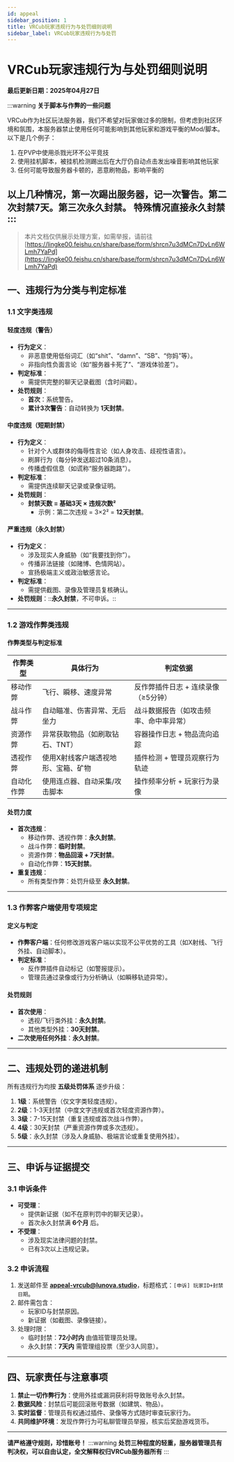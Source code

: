 ```yaml
---
id: appeal
sidebar_position: 1
title: VRCub玩家违规行为与处罚细则说明
sidebar_label: VRCub玩家违规行为与处罚
---
```

# VRCub玩家违规行为与处罚细则说明

**最后更新日期：2025年04月27日**

:::warning
**关于脚本与作弊的一些问题**

VRCub作为社区玩法服务器，我们不希望对玩家做过多的限制，但考虑到社区环境和氛围，本服务器禁止使用任何可能影响到其他玩家和游戏平衡的Mod/脚本。
以下是几个例子：
  1. 在PVP中使用杀戮光环不公平竞技
  2. 使用挂机脚本，被挂机检测踢出后在大厅仍自动点击发出噪音影响其他玩家
  3. 任何可能导致服务器卡顿的，恶意刷物品，影响平衡的

以上几种情况，第一次踢出服务器，记一次警告。第二次封禁7天。第三次永久封禁。
特殊情况直接永久封禁
:::
---

> 本片文档仅供展示处理方案，如需举报，请前往[https://lingke00.feishu.cn/share/base/form/shrcn7u3dMCn7DvLn6WLmh7YaPd](https://lingke00.feishu.cn/share/base/form/shrcn7u3dMCn7DvLn6WLmh7YaPd)

## 一、违规行为分类与判定标准

### 1.1 文字类违规

#### **轻度违规（警告）**

- **行为定义**：
   - 非恶意使用低俗词汇（如“shit”、“damn”、“SB”、“你妈”等）。
   - 非指向性负面言论（如“服务器卡死了”、“游戏体验差”）。
- **判定标准**：
   - 需提供完整的聊天记录截图（含时间戳）。
- **处罚规则**：
   - **首次**：系统警告。
   - **累计3次警告**：自动转换为 **1天封禁**。

#### **中度违规（短期封禁）**

- **行为定义**：
   - 针对个人或群体的侮辱性言论（如人身攻击、歧视性语言）。
   - 刷屏行为（每分钟发送超过10条消息）。
   - 传播虚假信息（如谎称“服务器跑路”）。
- **判定标准**：
   - 需提供连续聊天记录或录像证明。
- **处罚规则**：
   - **封禁天数 = 基础3天 × 违规次数²**
      - 示例：第二次违规 = 3×2² = **12天封禁**。

#### **严重违规（永久封禁）**

- **行为定义**：
   - 涉及现实人身威胁（如“我要找到你”）。
   - 传播非法链接（如赌博、色情网站）。
   - 宣扬极端主义或政治敏感言论。
- **判定标准**：
   - 需提供截图、录像及管理员复核确认。
- **处罚规则**：::**永久封禁**，不可申诉。::

---

### 1.2 游戏作弊类违规


#### **作弊类型与判定标准**

| 作弊类型  | 具体行为               | 判定依据                 |
| ----- | ------------------ | -------------------- |
| 移动作弊  | 飞行、瞬移、速度异常         | 反作弊插件日志 + 连续录像（≥5分钟） |
| 战斗作弊  | 自动瞄准、伤害异常、无后坐力     | 战斗数据报告（如攻击频率、命中率异常）  |
| 资源作弊  | 异常获取物品（如刷取钻石、TNT）  | 容器操作日志 + 物品流向追踪      |
| 透视作弊  | 使用X射线客户端透视地形、宝箱、矿物 | 插件检测 + 管理员观察行为轨迹     |
| 自动化作弊 | 使用连点器、自动采集/攻击脚本    | 操作频率分析 + 玩家行为录像      |

#### **处罚力度**

- **首次违规**：
   - 移动作弊、透视作弊：**永久封禁**。
   - 战斗作弊：**临时封禁**。
   - 资源作弊：**物品回滚 + 7天封禁**。
   - 自动化作弊：**15天封禁**。
- **重复违规**：
   - 所有类型作弊：处罚升级至 **永久封禁**。

---

### 1.3 作弊客户端使用专项规定

#### **定义与判定**

- **作弊客户端**：任何修改游戏客户端以实现不公平优势的工具（如X射线、飞行外挂、自动脚本）。
- **判定标准**：
   - 反作弊插件自动标记（如警报提示）。
   - 管理员通过录像或行为分析确认（如瞬移轨迹异常）。

#### **处罚规则**

- **首次使用**：
   - 透视/飞行类外挂：**永久封禁**。
   - 其他类型外挂：**30天封禁**。
- **二次使用任何外挂**：**永久封禁**。

---

## 二、违规处罚的递进机制

所有违规行为均按 **五级处罚体系** 逐步升级：

1. **1级**：系统警告（仅文字类轻度违规）。
2. **2级**：1-3天封禁（中度文字违规或首次轻度资源作弊）。
3. **3级**：7-15天封禁（重复违规或首次战斗作弊）。
4. **4级**：30天封禁（严重资源作弊或多次违规）。
5. **5级**：永久封禁（涉及人身威胁、极端言论或重复使用外挂）。

---

## 三、申诉与证据提交

### 3.1 申诉条件

- **可受理**：
   - 提供新证据（如不在原判罚中的聊天记录）。
   - 首次永久封禁满 **6个月** 后。
- **不受理**：
   - 涉及现实法律问题的封禁。
   - 已有3次以上违规记录。

### 3.2 申诉流程

1. 发送邮件至 [**appeal-vrcub@lunova.studio**](mailto:appeal-vrcub@lunova.studio)，标题格式：`[申诉] 玩家ID+封禁日期`。
2. 邮件需包含：
   - 玩家ID与封禁原因。
   - 新证据（如截图、录像链接）。
3. 处理时限：
   - 临时封禁：**72小时内** 由值班管理员处理。
   - 永久封禁：**7天内** 需管理组投票（至少3人同意）。

---

## 四、玩家责任与注意事项

1. **禁止一切作弊行为**：使用外挂或漏洞获利将导致账号永久封禁。
2. **数据风险**：封禁后可能回滚账号数据（如建筑、物品）。
3. **实时监督**：管理员有权通过插件、录像等方式随时审查玩家行为。
4. **共同维护环境**：发现作弊行为可私聊管理员举报，核实后奖励游戏货币。

---

**请严格遵守规则，珍惜账号！**
:::warning
**处罚三种程度的轻重，服务器管理员有判决权，可以自由认定，全文解释权归VRCub服务器所有**
:::
